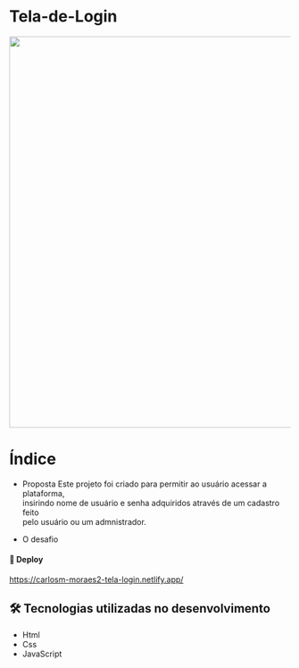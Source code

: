 # Tela-de-Login
<div align="left">
  <img src="https://media-exp1.licdn.com/dms/image/C4D22AQFs0peZU9lsPw/feedshare-shrink_800/0/1667689067237?e=1670457600&v=beta&t=lSauARlL0UcfOvwdKOLmiU_Gcsj15_PxxUbICHmvF1M" width="700px">
</div>

# Índice

- Proposta
Este projeto foi criado para permitir ao usuário acessar a plataforma,<br>
insirindo nome de usuário e senha adquiridos através de um cadastro feito<br>
pelo usuário ou um admnistrador.

- O desafio

#### 🚀 Deploy
https://carlosm-moraes2-tela-login.netlify.app/

## 🛠️ Tecnologias utilizadas no desenvolvimento

* Html
* Css
* JavaScript


